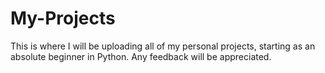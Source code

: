 # My-Projects
This is where I will be uploading all of my personal projects, starting as an absolute beginner in Python. Any feedback will be appreciated.
